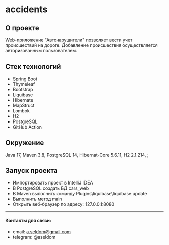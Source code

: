 # accidents

## О проекте

Web-приложение "Автонарушители" позволяет вести учет происшествий на дороге.
Добавление происшествия осуществляется авторизованным пользователем.


## Стек технологий
* Spring Boot
* Thymeleaf
* Bootstrap
* Liquibase
* Hibernate
* MapStruct
* Lombok
* H2
* PostgreSQL
* GitHub Action

## Окружение
Java 17, Maven 3.8, PostgreSQL 14, Hibernat-Core 5.6.11, H2 2.1.214, ;

## Запуск проекта
- Импортировать проект в IntelliJ IDEA
- В PostgreSQL создать БД cars_web
- В Maven выполнить команду Plugins\liquibase\liquibase:update
- Выполнить метод main
- Открыть веб-браузер по адресу: 127.0.0.1:8080
                                                                            
---
#### Контакты для связи:
* email: a.seldom@gmail.com
* telegram: @aseldom          